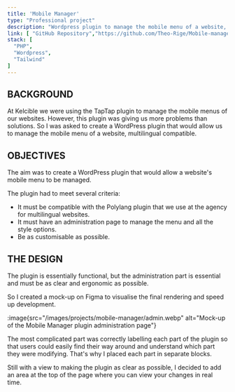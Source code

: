```yaml
---
title: 'Mobile Manager'
type: "Professional project"
description: "Wordpress plugin to manage the mobile menu of a website, works in multiple languages."
link: [ "GitHub Repository","https://github.com/Theo-Rige/Mobile-manager" ]
stack: [
  "PHP",
  "Wordpress",
  "Tailwind"
]
---
```


## BACKGROUND

At Kelcible we were using the TapTap plugin to manage the mobile menus of our websites. However, this plugin was giving
us more problems than solutions. So I was asked to create a WordPress plugin that would allow us to manage the mobile
menu of a website, multilingual compatible.

## OBJECTIVES

The aim was to create a WordPress plugin that would allow a website's mobile menu to be managed.

The plugin had to meet several criteria:

- It must be compatible with the Polylang plugin that we use at the agency for multilingual websites.
- It must have an administration page to manage the menu and all the style options.
- Be as customisable as possible.

## THE DESIGN

The plugin is essentially functional, but the administration part is essential and must be as clear and ergonomic as
possible.

So I created a mock-up on Figma to visualise the final rendering and speed up development.

:image{src="/images/projects/mobile-manager/admin.webp" alt="Mock-up of the Mobile Manager plugin administration page"}

The most complicated part was correctly labelling each part of the plugin so that users could easily find their way
around and understand which part they were modifying. That's why I placed each part in separate blocks.

Still with a view to making the plugin as clear as possible, I decided to add an area at the top of the page where you
can view your changes in real time.